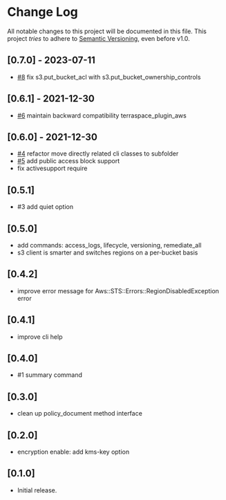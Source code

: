 # Change Log

All notable changes to this project will be documented in this file.
This project *tries* to adhere to [Semantic Versioning](http://semver.org/), even before v1.0.

## [0.7.0] - 2023-07-11
- [#8](https://github.com/tongueroo/s3-secure/pull/8) fix s3.put_bucket_acl with s3.put_bucket_ownership_controls

## [0.6.1] - 2021-12-30
- [#6](https://github.com/tongueroo/s3-secure/pull/6) maintain backward compatibility terraspace_plugin_aws

## [0.6.0] - 2021-12-30
- [#4](https://github.com/tongueroo/s3-secure/pull/4) refactor move directly related cli classes to subfolder
- [#5](https://github.com/tongueroo/s3-secure/pull/5) add public access block support
- fix activesupport require

## [0.5.1]
- #3 add quiet option

## [0.5.0]
- add commands: access_logs, lifecycle, versioning, remediate_all
- s3 client is smarter and switches regions on a per-bucket basis

## [0.4.2]
- improve error message for Aws::STS::Errors::RegionDisabledException error

## [0.4.1]
- improve cli help

## [0.4.0]
-  #1 summary command

## [0.3.0]
- clean up policy_document method interface

## [0.2.0]
- encryption enable: add kms-key option

## [0.1.0]
- Initial release.

